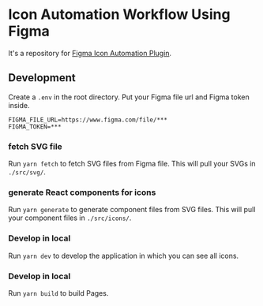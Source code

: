# Icon Automation Workflow Using Figma

It's a repository for [Figma Icon Automation Plugin](https://github.com/leadream/figma-icon-automation).

## Development

Create a `.env` in the root directory. Put your Figma file url and Figma token inside.

```
FIGMA_FILE_URL=https://www.figma.com/file/***
FIGMA_TOKEN=***
```

### fetch SVG file

Run `yarn fetch` to fetch SVG files from Figma file. This will pull your SVGs in `./src/svg/`.

### generate React components for icons

Run `yarn generate` to generate component files from SVG files. This will pull your component files in `./src/icons/`.

### Develop in local

Run `yarn dev` to develop the application in which you can see all icons.

### Develop in local

Run `yarn build` to build Pages.
